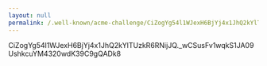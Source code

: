```yaml
---
layout: null
permalink: /.well-known/acme-challenge/CiZogYg54l1WJexH6BjYj4x1JhQ2kYlTUzkR6RNijJQ.html
---
```


CiZogYg54l1WJexH6BjYj4x1JhQ2kYlTUzkR6RNijJQ._wCSusFv1wqkS1JA09UshkcuYM4320wdK39C9gQADk8
